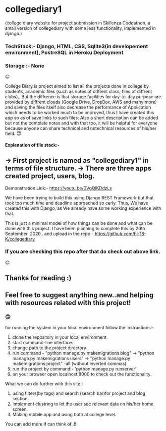 # collegediary1

(college diary website for project submission in Skillenza Codeathon, a small version of collegediary with some less functionality, implemented in django.)



### TechStack:- Django, HTML, CSS, Sqlite3(in developement environment), PostreSQL in Heroku Deployment
### Storage :- None  
:wink:


College Diary is project aimed to list all the projects done in college by students, academic files (such as notes of diffrent class, files of diffrent clubs)..
But the diffrence is that storage facilities for day-to-day purpose are provided by diffrent clouds (Google Drive, DropBox, AWS and many more) and saving the files
itself also decrease the performance of Application which needs to be worked much to be improved, thus I have created this app so as of save links to such files.
Also a short description can be added but not the complete notes and with that too, it will be helpful for everyone because anyone can share technical and notechnical resources of his/her field.
:innocent:


#### Explanation of file stack:- 

-> First project is named as "collegediary1" in terms of file structure.
-> There are three apps created project, users, blog.
-


Demonstration Link:- https://youtu.be/0VgQlKDdzLs 

We have been trying to build this using Django REST Framework but that took too much time and deadline approached so early. Thus, We have created this with Django,
as We already have some working experience with that. 

This is just a minimal model of how things can be done and what can be done with this project. I have been planning to complete this by 26th September, 2020.. and upload
in the repo:- https://github.com/hi-18-K/collegediary 
### If you are checking this repo after that do check out above link. 
:blush:

## Thanks for reading :)
## Feel free to suggest anything new..and helping with resources related with this project!
### :upside_down_face:


for running the system in your local environment follow the instructions:-

1. clone the repository in your local environment.
2. start command-line interface.
3. change path to the project directory.
4. run command - "python manage.py makemigrations blog" -> "python manage.py makemigrations users" -> "python manage.py makemigrations project"
                 -all (without inverted commas)
5. run the project by command:- 'python manage.py runserver'
6. on your browser open localhost:8000 to check out the functionality.


What we can do further with this site:-
1. using filters(by tags) and search (search bar)for project and blog section.
2. Implement clustring to let the user see relevant data on his/her home screen.
3. Making mobile app and using both at college level.

You can add more if can think of..!!
